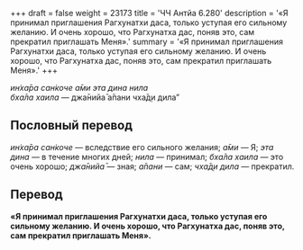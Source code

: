 +++
draft = false
weight = 23173
title = 'ЧЧ Антйа 6.280'
description = '«Я принимал приглашения Рагхунатхи даса, только уступая его сильному желанию. И очень хорошо, что Рагхунатха дас, поняв это, сам прекратил приглашать Меня».'
summary = '«Я принимал приглашения Рагхунатхи даса, только уступая его сильному желанию. И очень хорошо, что Рагхунатха дас, поняв это, сам прекратил приглашать Меня».'
+++

_ин̇ха̄ра сан̇коче а̄ми эта дина нила  
бха̄ла хаила_ — джа̄нийа̄ а̄пани чха̄д̣и дила”

## Пословный перевод

_ин̇ха̄ра_ _сан̇коче_ — вследствие его сильного желания; _а̄ми_ — Я; _эта_ _дина_ — в течение многих дней; _нила_ — принимал; _бха̄ла_ _хаила_ — это очень хорошо; _джа̄нийа̄_ — зная; _а̄пани_ — сам; _чха̄д̣и_ _дила_ — прекратил.

## Перевод

**«Я принимал приглашения Рагхунатхи даса, только уступая его сильному желанию. И очень хорошо, что Рагхунатха дас, поняв это, сам прекратил приглашать Меня».**
